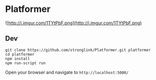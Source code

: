 # Platformer
![http://i.imgur.com/1TYtPbF.png](http://i.imgur.com/1TYtPbF.png)

## Dev
```
git clone https://github.com/stronglink/Platformer.git platformer
cd platformer
npm install
npm run-script run
```

Open your browser and navigate to `http://localhost:5000/`
